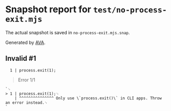 # Snapshot report for `test/no-process-exit.mjs`

The actual snapshot is saved in `no-process-exit.mjs.snap`.

Generated by [AVA](https://avajs.dev).

## Invalid #1
      1 | process.exit(1);

> Error 1/1

    `␊
    > 1 | process.exit(1);␊
        | ^^^^^^^^^^^^^^^ Only use \`process.exit()\` in CLI apps. Throw an error instead.␊
    `
